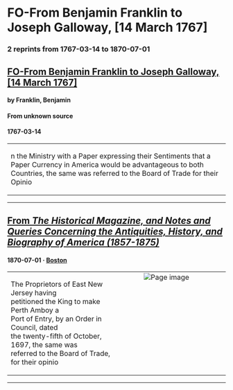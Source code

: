 
# FO-From Benjamin Franklin to Joseph Galloway, [14 March 1767]

### 2 reprints from 1767-03-14 to 1870-07-01

## [FO-From Benjamin Franklin to Joseph Galloway, [14 March 1767]](https://founders.archives.gov/documents/Franklin/01-14-02-0040)

#### by Franklin, Benjamin

#### From unknown source

#### 1767-03-14

<table style="width: 100%;"><tr><td style="width: 50%">

n the Ministry with a Paper expressing their Sentiments that a Paper Currency in America would be advantageous to both Countries, the same was referred to the Board of Trade for their Opinio
</td></tr></table>

---

## [From _The Historical Magazine, and Notes and Queries Concerning the Antiquities, History, and Biography of America (1857-1875)_](https://archive.org/details/sim_historical-magazine-biography-of-america_1870-07_8_1/page/n32/mode/1up?view=theater)

#### 1870-07-01 &middot; [Boston](http://dbpedia.org/resource/Boston)

<table style="width: 100%;"><tr><td style="width: 50%">

  
  
The Proprietors of East New Jersey having  
petitioned the King to make Perth Amboy a  
Port of Entry, by an Order in Council, dated  
the twenty-fifth of October, 1697, the same was  
referred to the Board of Trade, for their opinio
</td><td style="width: 50%; max-height: 75%; margin: auto; display: block;">
<img alt="Page image" src="https://iiif.archive.org/iiif/sim_historical-magazine-biography-of-america_1870-07_8_1&#0036;32/pct:43.570288,52.728873,35.583067,5.985915/600,/0/default.jpg"/>
</td>
</tr></table>

---

